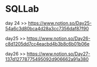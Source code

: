 # SQLLab


day 24 >>  https://www.notion.so/Day25-54a6c3d80bca4d28a3cc7356daf87f90



day25 >> https://www.notion.so/Day26-c8d1205dd7cc4eacbd4b3b8c6b01b06e


day26 >> https://www.notion.so/Day27-137d12778775495092d906662a91a380
